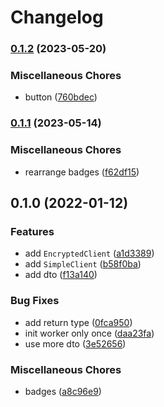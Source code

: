 # Changelog

### [0.1.2](https://www.github.com/brokeyourbike/mobifin-api-client-php/compare/v0.1.1...v0.1.2) (2023-05-20)


### Miscellaneous Chores

* button ([760bdec](https://www.github.com/brokeyourbike/mobifin-api-client-php/commit/760bdece55584393bdc9f7509566abd3aa411590))

### [0.1.1](https://www.github.com/brokeyourbike/mobifin-api-client-php/compare/v0.1.0...v0.1.1) (2023-05-14)


### Miscellaneous Chores

* rearrange badges ([f62df15](https://www.github.com/brokeyourbike/mobifin-api-client-php/commit/f62df15a3f4b9d99864a3a01675fb58946f18c96))

## 0.1.0 (2022-01-12)


### Features

* add `EncryptedClient` ([a1d3389](https://www.github.com/brokeyourbike/mobifin-api-client-php/commit/a1d33891cedf863240ddc87b4f500d6f95f58a6f))
* add `SimpleClient` ([b58f0ba](https://www.github.com/brokeyourbike/mobifin-api-client-php/commit/b58f0ba25cd0fb0d0991dc0ce930594f443f5d00))
* add dto ([f13a140](https://www.github.com/brokeyourbike/mobifin-api-client-php/commit/f13a1405e6034642a25812a7ade07765a9a740f1))


### Bug Fixes

* add return type ([0fca950](https://www.github.com/brokeyourbike/mobifin-api-client-php/commit/0fca95039890bed4c66a9343d91ad2fcde6d8bea))
* init worker only once ([daa23fa](https://www.github.com/brokeyourbike/mobifin-api-client-php/commit/daa23fa80a0f67e58aa5a5c6097f5dae515b4a77))
* use more dto ([3e52656](https://www.github.com/brokeyourbike/mobifin-api-client-php/commit/3e5265645eb864c3127ac328dba5dc1a9b0adbdd))


### Miscellaneous Chores

* badges ([a8c96e9](https://www.github.com/brokeyourbike/mobifin-api-client-php/commit/a8c96e9012e08d33c38e317ca94a2749eced356f))

